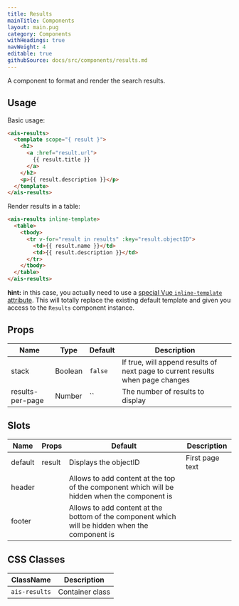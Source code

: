 ```yaml
---
title: Results
mainTitle: Components
layout: main.pug
category: Components
withHeadings: true
navWeight: 4
editable: true
githubSource: docs/src/components/results.md
---
```


A component to format and render the search results.

## Usage

Basic usage:

```html
<ais-results>
  <template scope="{ result }">
    <h2>
      <a :href="result.url">
        {{ result.title }}
      </a>
    </h2>
    <p>{{ result.description }}</p>
  </template>
</ais-results>
```

Render results in a table:

```html
<ais-results inline-template>
  <table>
    <tbody>
      <tr v-for="result in results" :key="result.objectID">
        <td>{{ result.name }}</td>
        <td>{{ result.description }}</td>
      </tr>
    </tbody>
  </table>
</ais-results>
```
**hint:** in this case, you actually need to use a [special Vue `inline-template` attribute](https://vuejs.org/v2/guide/components.html#Inline-Templates).
This will totally replace the existing default template and given you access to the `Results` component instance.

## Props

| Name             | Type    | Default | Description                                                                    |
|------------------|---------|---------|--------------------------------------------------------------------------------|
| stack            | Boolean | `false` | If true, will append results of next page to current results when page changes |
| results-per-page | Number  | ``      | The number of results to display                                               |


## Slots

| Name    | Props  | Default                                                                                         | Description     |
|---------|--------|-------------------------------------------------------------------------------------------------|-----------------|
| default | result | Displays the objectID                                                                           | First page text |
| header  |        | Allows to add content at the top of the component which will be hidden when the component is    |                 |
| footer  |        | Allows to add content at the bottom of the component which will be hidden when the component is |                 |

## CSS Classes

| ClassName     | Description     |
|---------------|-----------------|
| `ais-results` | Container class |
